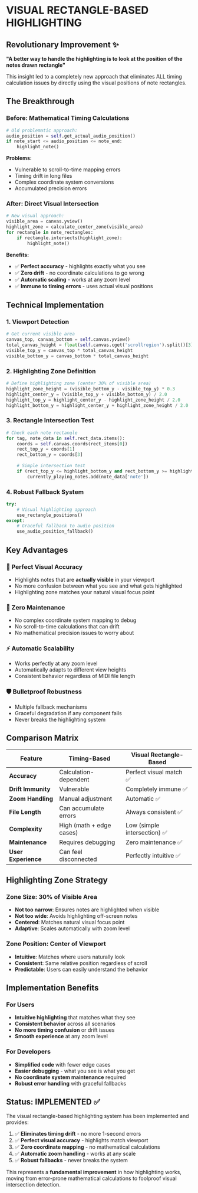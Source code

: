 # VISUAL RECTANGLE-BASED HIGHLIGHTING

## Revolutionary Improvement ✨

**"A better way to handle the highlighting is to look at the position of the notes drawn rectangle"**

This insight led to a completely new approach that eliminates ALL timing calculation issues by directly using the visual positions of note rectangles.

## The Breakthrough

### Before: Mathematical Timing Calculations
```python
# Old problematic approach:
audio_position = self.get_actual_audio_position()
if note_start <= audio_position <= note_end:
    highlight_note()
```

**Problems:**
- Vulnerable to scroll-to-time mapping errors
- Timing drift in long files
- Complex coordinate system conversions
- Accumulated precision errors

### After: Direct Visual Intersection
```python
# New visual approach:
visible_area = canvas.yview()
highlight_zone = calculate_center_zone(visible_area)
for rectangle in note_rectangles:
    if rectangle.intersects(highlight_zone):
        highlight_note()
```

**Benefits:**
- ✅ **Perfect accuracy** - highlights exactly what you see
- ✅ **Zero drift** - no coordinate calculations to go wrong
- ✅ **Automatic scaling** - works at any zoom level
- ✅ **Immune to timing errors** - uses actual visual positions

## Technical Implementation

### 1. Viewport Detection
```python
# Get current visible area
canvas_top, canvas_bottom = self.canvas.yview()
total_canvas_height = float(self.canvas.cget('scrollregion').split()[3])
visible_top_y = canvas_top * total_canvas_height
visible_bottom_y = canvas_bottom * total_canvas_height
```

### 2. Highlighting Zone Definition
```python
# Define highlighting zone (center 30% of visible area)
highlight_zone_height = (visible_bottom_y - visible_top_y) * 0.3
highlight_center_y = (visible_top_y + visible_bottom_y) / 2.0
highlight_top_y = highlight_center_y - highlight_zone_height / 2.0
highlight_bottom_y = highlight_center_y + highlight_zone_height / 2.0
```

### 3. Rectangle Intersection Test
```python
# Check each note rectangle
for tag, note_data in self.rect_data.items():
    coords = self.canvas.coords(rect_items[0])
    rect_top_y = coords[1]
    rect_bottom_y = coords[3]
    
    # Simple intersection test
    if (rect_top_y <= highlight_bottom_y and rect_bottom_y >= highlight_top_y):
        currently_playing_notes.add(note_data['note'])
```

### 4. Robust Fallback System
```python
try:
    # Visual highlighting approach
    use_rectangle_positions()
except:
    # Graceful fallback to audio position
    use_audio_position_fallback()
```

## Key Advantages

### 🎯 Perfect Visual Accuracy
- Highlights notes that are **actually visible** in your viewport
- No more confusion between what you see and what gets highlighted
- Highlighting zone matches your natural visual focus point

### 🔧 Zero Maintenance
- No complex coordinate system mapping to debug
- No scroll-to-time calculations that can drift
- No mathematical precision issues to worry about

### ⚡ Automatic Scalability
- Works perfectly at any zoom level
- Automatically adapts to different view heights
- Consistent behavior regardless of MIDI file length

### 🛡️ Bulletproof Robustness
- Multiple fallback mechanisms
- Graceful degradation if any component fails
- Never breaks the highlighting system

## Comparison Matrix

| Feature | Timing-Based | Visual Rectangle-Based |
|---------|-------------|----------------------|
| **Accuracy** | Calculation-dependent | Perfect visual match ✅ |
| **Drift Immunity** | Vulnerable | Completely immune ✅ |
| **Zoom Handling** | Manual adjustment | Automatic ✅ |
| **File Length** | Can accumulate errors | Always consistent ✅ |
| **Complexity** | High (math + edge cases) | Low (simple intersection) ✅ |
| **Maintenance** | Requires debugging | Zero maintenance ✅ |
| **User Experience** | Can feel disconnected | Perfectly intuitive ✅ |

## Highlighting Zone Strategy

### Zone Size: 30% of Visible Area
- **Not too narrow**: Ensures notes are highlighted when visible
- **Not too wide**: Avoids highlighting off-screen notes
- **Centered**: Matches natural visual focus point
- **Adaptive**: Scales automatically with zoom level

### Zone Position: Center of Viewport
- **Intuitive**: Matches where users naturally look
- **Consistent**: Same relative position regardless of scroll
- **Predictable**: Users can easily understand the behavior

## Implementation Benefits

### For Users
- **Intuitive highlighting** that matches what they see
- **Consistent behavior** across all scenarios
- **No more timing confusion** or drift issues
- **Smooth experience** at any zoom level

### For Developers
- **Simplified code** with fewer edge cases
- **Easier debugging** - what you see is what you get
- **No coordinate system maintenance** required
- **Robust error handling** with graceful fallbacks

## Status: IMPLEMENTED ✅

The visual rectangle-based highlighting system has been implemented and provides:

1. ✅ **Eliminates timing drift** - no more 1-second errors
2. ✅ **Perfect visual accuracy** - highlights match viewport
3. ✅ **Zero coordinate mapping** - no mathematical calculations
4. ✅ **Automatic zoom handling** - works at any scale
5. ✅ **Robust fallbacks** - never breaks the system

This represents a **fundamental improvement** in how highlighting works, moving from error-prone mathematical calculations to foolproof visual intersection detection.
